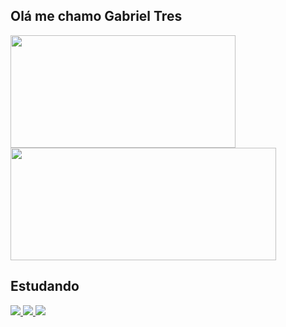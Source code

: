 ## Olá me chamo <strong>Gabriel Tres</strong>
<div>
    <a href="https://github.com/Gabetres"> 
    <img height="180em" width="360em" src="https://github-readme-stats.vercel.app/api?username=Gabetres&show_icons=true&title_color=e01e37&icon_color=e01e37&bg_color=151515&text_color=ffffff"/> </a>
    <a href="https://github.com/Gabetres"> 
    <img height="180em" width="425em" src="https://github-readme-stats.vercel.app/api/top-langs/?username=Gabetres&layout=compact&title_color=ffffff&bg_color=151515&text_color=ffffff&)"/> </a>
</div>

## Estudando
<div>
<a href="https://github.com/Gabetres">
<img src="https://img.shields.io/badge/HTML5-E34F26?style=for-the-badge&logo=html5&logoColor=white">
<a href="https://github.com/Gabetres">
<img src="https://img.shields.io/badge/CSS3-1572B6?style=for-the-badge&logo=css3&logoColor=white">
<a href="https://github.com/Gabetres">
<img src="https://img.shields.io/badge/Bootstrap-563D7C?style=for-the-badge&logo=bootstrap&logoColor=white">
</div>
